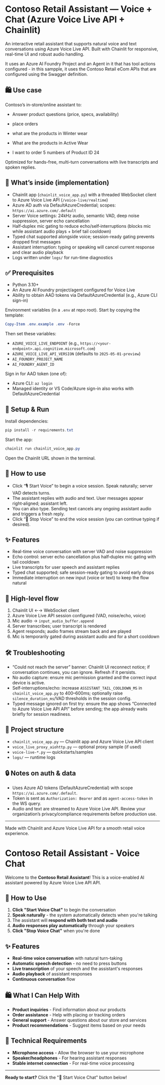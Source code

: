 # Contoso Retail Assistant — Voice + Chat (Azure Voice Live API + Chainlit)

An interactive retail assistant that supports natural voice and text conversations using Azure Voice Live API. Built with Chainlit for responsive, real-time UI and robust audio handling.

It uses an Azure AI Foundry Project and an Agent in it that has tool actions configured - in this sampple, it uses the Contoso Retail eCom APIs that are configured using the Swagger definition.

## 🛍 Use case

Contoso’s in-store/online assistant to:
- Answer product questions (price, specs, availability)
- place orders

- what are the products in Winter wear
- What are the products in Active Wear
- I want to order 5 numbers of Product ID 24


Optimized for hands-free, multi-turn conversations with live transcripts and spoken replies.
## 🔧 What’s inside (implementation)

- Chainlit app (`chainlit_voice_app.py`) with a threaded WebSocket client to Azure Voice Live API (`/voice-live/realtime`)
- Azure AD auth via DefaultAzureCredential; scopes: `https://ai.azure.com/.default`
- Server Voice settings: 24kHz audio, semantic VAD, deep noise suppression, server echo cancellation
- Half‑duplex mic gating to reduce echo/self‑interruptions (blocks mic while assistant audio plays + brief tail cooldown)
- Typed chat supported alongside voice; session-ready gating prevents dropped first messages
- Assistant interruption: typing or speaking will cancel current response and clear audio playback
- Logs written under `logs/` for run-time diagnostics

## ✅ Prerequisites

- Python 3.10+
- An Azure AI Foundry project/agent configured for Voice Live
- Ability to obtain AAD tokens via DefaultAzureCredential (e.g., Azure CLI sign-in)

Environment variables (in a `.env` at repo root). Start by copying the template:

```powershell
Copy-Item .env.example .env -Force
```

Then set these variables:
- `AZURE_VOICE_LIVE_ENDPOINT` (e.g., `https://<your-endpoint>.api.cognitive.microsoft.com`)
- `AZURE_VOICE_LIVE_API_VERSION` (defaults to `2025-05-01-preview`)
- `AI_FOUNDRY_PROJECT_NAME`
- `AI_FOUNDRY_AGENT_ID`

Sign in for AAD token (one of):
- Azure CLI: `az login`
- Managed identity or VS Code/Azure sign-in also works with DefaultAzureCredential

## 🚀 Setup & Run

Install dependencies:

```powershell
pip install -r requirements.txt
```

Start the app:

```powershell
chainlit run chainlit_voice_app.py
```

Open the Chainlit URL shown in the terminal.

## 🎤 How to use

- Click “🎙 Start Voice” to begin a voice session. Speak naturally; server VAD detects turns.
- The assistant replies with audio and text. User messages appear right‑aligned; assistant left.
- You can also type. Sending text cancels any ongoing assistant audio and triggers a fresh reply.
- Click “🛑 Stop Voice” to end the voice session (you can continue typing if desired).

## ✨ Features

- Real-time voice conversation with server VAD and noise suppression
- Echo control: server echo cancellation plus half‑duplex mic gating with tail cooldown
- Live transcripts for user speech and assistant replies
- Typed chat supported; safe session-ready gating to avoid early drops
- Immediate interruption on new input (voice or text) to keep the flow natural

## 🧭 High-level flow

1) Chainlit UI ←→ WebSocket client
2) Azure Voice Live API session configured (VAD, noise/echo, voice)
3) Mic audio → `input_audio_buffer.append`
4) Server transcribes; user transcript is rendered
5) Agent responds; audio frames stream back and are played
6) Mic is temporarily gated during assistant audio and for a short cooldown

## 🛠 Troubleshooting

- “Could not reach the server” banner: Chainlit UI reconnect notice; if conversation continues, you can ignore. Refresh if it persists.
- No audio capture: ensure mic permission granted and the correct input device is active.
- Self‑interruptions/echo: increase `ASSISTANT_TAIL_COOLDOWN_MS` in `chainlit_voice_app.py` to 400–600ms; optionally raise `silence_duration_ms`/VAD thresholds in the session config.
- Typed message ignored on first try: ensure the app shows “Connected to Azure Voice Live API API” before sending; the app already waits briefly for session readiness.

## 📁 Project structure

- `chainlit_voice_app.py` — Chainlit app and Azure Voice Live API client
- `voice_live_proxy_aiohttp.py` — optional proxy sample (if used)
- `voice-live-*.py` — quickstarts/samples
- `logs/` — runtime logs

## 🔒 Notes on auth & data

- Uses Azure AD tokens (DefaultAzureCredential) with scope `https://ai.azure.com/.default`.
- Token is sent as `Authorization: Bearer` and as `agent-access-token` in the WS query.
- Audio and text are streamed to Azure Voice Live API. Review your organization’s privacy/compliance requirements before production use.

---

Made with Chainlit and Azure Voice Live API for a smooth retail voice experience.
# Contoso Retail Assistant - Voice Chat

Welcome to the **Contoso Retail Assistant**! This is a voice-enabled AI assistant powered by Azure Voice Live API API.

## 🎤 How to Use

1. **Click "Start Voice Chat"** to begin the conversation
2. **Speak naturally** - the system automatically detects when you're talking
3. The assistant will **respond with both text and audio**
4. **Audio responses play automatically** through your speakers
5. **Click "Stop Voice Chat"** when you're done

## ✨ Features

- **Real-time voice conversation** with natural turn-taking
- **Automatic speech detection** - no need to press buttons
- **Live transcription** of your speech and the assistant's responses
- **Audio playback** of assistant responses
- **Continuous conversation** flow

## 🛍️ What I Can Help With

- **Product inquiries** - Find information about our products
- **Order assistance** - Help with placing or tracking orders
- **General support** - Answer questions about our store and services
- **Product recommendations** - Suggest items based on your needs

## 🔧 Technical Requirements

- **Microphone access** - Allow the browser to use your microphone
- **Speaker/headphones** - For hearing assistant responses
- **Stable internet connection** - For real-time voice processing

---

**Ready to start?** Click the "🎤 Start Voice Chat" button below!

